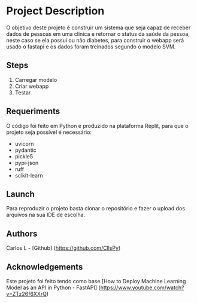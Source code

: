 # Project Description
O objetivo deste projeto é construir um sistema que seja capaz de receber dados de pessoas em uma clínica e retornar o status da saúde da pessoa, neste caso se ela possui ou não diabetes, 
para construir o webapp será usado o fastapi e os dados foram treinados segundo o modelo SVM.

## Steps
1. Carregar modelo
2. Criar webapp
3. Testar

## Requeriments
O código foi feito em Python e produzido na plataforma Replit, para que o projeto seja possível é necessário:
- uvicorn
- pydantic
- pickle5
- pypi-json
- ruff
- scikit-learn

## Launch
Para reproduzir o projeto basta clonar o repositório e fazer o upload dos arquivos na sua IDE de escolha.

## Authors
Carlos L - [Github] (https://github.com/CllsPy)

## Acknowledgements
Este projeto foi feito tendo como base [How to Deploy Machine Learning Model as an API in Python - FastAPI] (https://www.youtube.com/watch?v=ZTz26f6XXrQ)
